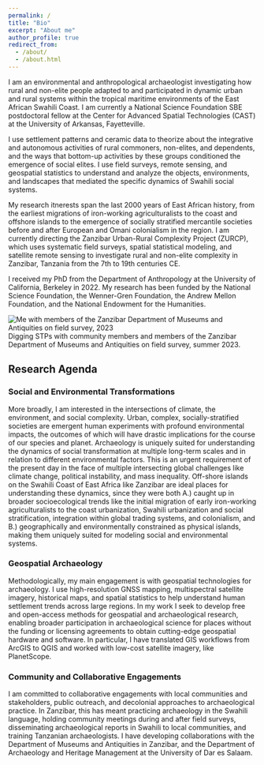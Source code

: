 ```yaml
---
permalink: /
title: "Bio"
excerpt: "About me"
author_profile: true
redirect_from: 
  - /about/
  - /about.html
---
```


I am an environmental and anthropological archaeologist investigating how rural and non-elite people adapted to and participated in dynamic urban and rural systems within the tropical maritime environments of the East African Swahili Coast. I am currently a National Science Foundation SBE postdoctoral fellow at the Center for Advanced Spatial Technologies (CAST) at the University of Arkansas, Fayetteville.

I use settlement patterns and ceramic data to theorize about the integrative and autonomous activities of rural commoners, non-elites, and dependents, and the ways that bottom-up activities by these groups conditioned the emergence of social elites. I use field surveys, remote sensing, and geospatial statistics to understand and analyze the objects, environments, and landscapes that mediated the specific dynamics of Swahili social systems.

My research itnerests span the last 2000 years of East African history, from the earliest migrations of iron-working agriculturalists to the coast and offshore islands to the emergence of socially stratified mercantile societies before and after European and Omani colonialism in the region. I am currently directing the Zanzibar Urban-Rural Complexity Project (ZURCP), which uses systematic field surveys, spatial statistical modeling, and satellite remote sensing to investigate rural and non-elite complexity in Zanzibar, Tanzania from the 7th to 19th centuries CE.

I received my PhD from the Department of Anthropology at the University of California, Berkeley in 2022. My research has been funded by the National Science Foundation, the Wenner-Gren Foundation, the Andrew Mellon Foundation, and the National Endowment for the Humanities.

![Me with members of the Zanzibar Department of Museums and Antiquities on field survey, 2023](DSC_9284.JPG?raw=true)
Digging STPs with community members and members of the Zanzibar Department of Museums and Antiquities on field survey, summer 2023.

## Research Agenda 

### Social and Environmental Transformations
More broadly, I am interested in the intersections of climate, the environment, and social complexity. Urban, complex, socially-stratified societies are emergent human experiments with profound environmental impacts, the outcomes of which will have drastic implications for the course of our species and planet. Archaeology is uniquely suited for understanding the dynamics of social transformation at multiple long-term scales and in relation to different environmental factors. This is an urgent requirement of the present day in the face of multiple intersecting global challenges like climate change, political instability, and mass inequality. Off-shore islands on the Swahili Coast of East Africa like Zanzibar are ideal places for understanding these dynamics, since they were both A.) caught up in broader socioecological trends like the initial migration of early iron-working agriculturalists to the coast urbanization, Swahili urbanization and social stratification, integration within global trading systems, and colonialism, and B.) geographically and environmentally constrained as physical islands, making them uniquely suited for modeling social and environmental systems.

### Geospatial Archaeology
Methodologically, my main engagement is with geospatial technologies for archaeology. I use high-resolution GNSS mapping, multispectral satellite imagery, historical maps, and spatial statistics to help understand human settlement trends across large regions. In my work I seek to develop free and open-access methods for geospatial and archaeological research, enabling broader participation in archaeological science for places without the funding or licensing agreements to obtain cutting-edge geospatial hardware and software. In particular, I have translated GIS workflows from ArcGIS to QGIS and worked with low-cost satellite imagery, like PlanetScope.

### Community and Collaborative Engagements
I am committed to collaborative engagements with local communities and stakeholders, public outreach, and decolonial approaches to archaeological practice. In Zanzibar, this has meant practicing archaeology in the Swahili language, holding community meetings during and after field surveys, disseminating archaeological reports in Swahili to local communities, and training Tanzanian archaeologists. I have developing collaborations with the Department of Museums and Antiquities in Zanzibar, and the Department of Archaeology and Heritage Management at the University of Dar es Salaam.
